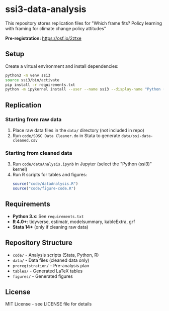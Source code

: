 # ssi3-data-analysis

This repository stores replication files for "Which frame fits? Policy learning with framing for climate change policy attitudes"

**Pre-registration:** https://osf.io/2ztxe

## Setup

Create a virtual environment and install dependencies:

```bash
python3 -m venv ssi3
source ssi3/bin/activate
pip install -r requirements.txt
python -m ipykernel install --user --name ssi3 --display-name "Python (ssi3)"
```

## Replication

### Starting from raw data

1. Place raw data files in the `data/` directory (not included in repo)
2. Run `code/SOSC Data Cleaner.do` in Stata to generate `data/ssi-data-cleaned.csv`

### Starting from cleaned data

3. Run `code/dataAnalysis.ipynb` in Jupyter (select the "Python (ssi3)" kernel)
4. Run R scripts for tables and figures:
   ```R
   source("code/dataAnalysis.R")
   source("code/figure-code.R")
   ```

## Requirements

- **Python 3.x**: See `requirements.txt`
- **R 4.0+**: tidyverse, estimatr, modelsummary, kableExtra, grf
- **Stata 14+** (only if cleaning raw data)

## Repository Structure

- `code/` - Analysis scripts (Stata, Python, R)
- `data/` - Data files (cleaned data only)
- `preregistration/` - Pre-analysis plan
- `tables/` - Generated LaTeX tables
- `figures/` - Generated figures

## License

MIT License - see LICENSE file for details
